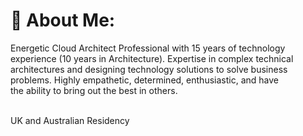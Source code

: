 # 💫 About Me:
Energetic Cloud Architect Professional with 15 years of technology <br>experience (10 years in Architecture). Expertise in complex technical <br>architectures and designing technology solutions to solve business <br>problems. Highly empathetic, determined, enthusiastic, and have<br>the ability to bring out the best in others. <br>

<br>UK and Australian Residency



